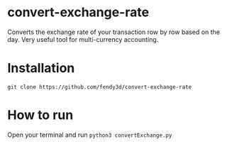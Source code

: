 # convert-exchange-rate
Converts the exchange rate of your transaction row by row based on the day. Very useful tool for multi-currency accounting.

# Installation
```git clone https://github.com/fendy3d/convert-exchange-rate```

# How to run
Open your terminal and run ```python3 convertExchange.py```
